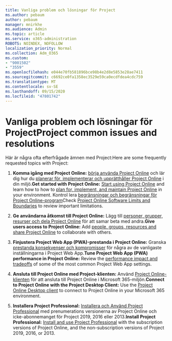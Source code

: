 ```yaml
---
title: Vanliga problem och lösningar för Project
ms.author: pebaum
author: pebaum
manager: mnirkhe
ms.audience: Admin
ms.topic: article
ms.service: o365-administration
ROBOTS: NOINDEX, NOFOLLOW
localization_priority: Normal
ms.collection: Adm_O365
ms.custom:
- "9001502"
- "3559"
ms.openlocfilehash: e044e70fb581896bce98b4e2d8e5853e28ae7411
ms.sourcegitcommit: c6692ce0fa1358ec3529e59ca0ecdfdea4cdc759
ms.translationtype: MT
ms.contentlocale: sv-SE
ms.lasthandoff: 09/15/2020
ms.locfileid: "47801742"
---
```

# <a name="project-common-issues-and-resolutions"></a><span data-ttu-id="ea8c0-102">Vanliga problem och lösningar för Project</span><span class="sxs-lookup"><span data-stu-id="ea8c0-102">Project common issues and resolutions</span></span>

<span data-ttu-id="ea8c0-103">Här är några ofta efterfrågade ämnen med Project:</span><span class="sxs-lookup"><span data-stu-id="ea8c0-103">Here are some frequently requested topics with Project:</span></span>

1. <span data-ttu-id="ea8c0-104">**Komma igång med Project Online:**  [börja använda Project Online](https://docs.microsoft.com/ProjectOnline/get-started-with-project-online) och lär dig hur du [planerar för, implementerar och upprätthåller Project Online](https://docs.microsoft.com/projectonline/project-online) i din miljö.</span><span class="sxs-lookup"><span data-stu-id="ea8c0-104">**Get started with Project Online:**  [Start using Project Online](https://docs.microsoft.com/ProjectOnline/get-started-with-project-online) and learn how to how to [plan for, implement, and maintain Project Online](https://docs.microsoft.com/projectonline/project-online) in your environment.</span></span> <span data-ttu-id="ea8c0-105">Kontrol lera [begränsningar och begränsningar för Project Online-program](https://docs.microsoft.com/ProjectOnline/project-online-software-boundaries-and-limits)</span><span class="sxs-lookup"><span data-stu-id="ea8c0-105">Check [Project Online Software Limits and Boundaries](https://docs.microsoft.com/ProjectOnline/project-online-software-boundaries-and-limits) to review important limitations.</span></span>

2. <span data-ttu-id="ea8c0-106">**Ge användarna åtkomst till Project Online:** Lägg till [personer, grupper, resurser och dela Project Online](https://docs.microsoft.com/projectonline/step-2-add-people-to-project-online) för att samar beta med andra.</span><span class="sxs-lookup"><span data-stu-id="ea8c0-106">**Give users access to Project Online:** Add [people, groups, resources and share Project Online](https://docs.microsoft.com/projectonline/step-2-add-people-to-project-online) to collaborate with others.</span></span> 

3. <span data-ttu-id="ea8c0-107">**Finjustera Project Web App (PWA)-prestanda i Project Online:** Granska [prestanda konsekvenser och kompromisser](https://docs.microsoft.com/projectonline/tune-project-online-performance) för några av de vanligaste inställningarna i Project Web App.</span><span class="sxs-lookup"><span data-stu-id="ea8c0-107">**Tune Project Web App (PWA) performance in Project Online:** Review the [performance impact and tradeoffs](https://docs.microsoft.com/projectonline/tune-project-online-performance) of some of the most common Project Web App settings.</span></span>

4. <span data-ttu-id="ea8c0-108">**Ansluta till Project Online med Project-klienten:** Använd [Project Online-klienten](https://docs.microsoft.com/projectonline/connect-to-project-online-with-the-project-online-desktop-client) för att ansluta till Project Online i Microsoft 365-miljön.</span><span class="sxs-lookup"><span data-stu-id="ea8c0-108">**Connect to Project Online with the Project Desktop Client:** Use the [Project Online Desktop client](https://docs.microsoft.com/projectonline/connect-to-project-online-with-the-project-online-desktop-client) to connect to Project Online in your Microsoft 365 environment.</span></span> 

5. <span data-ttu-id="ea8c0-109">**Installera Project Professional:** [Installera och Använd Project Professional](https://support.office.com/article/install-project-7059249b-d9fe-4d61-ab96-5c5bf435f281) med prenumerations versionerna av Project Online och icke-abonnemanget för Project 2019, 2016 eller 2013.</span><span class="sxs-lookup"><span data-stu-id="ea8c0-109">**Install Project Professional:** [Install and use Project Professional](https://support.office.com/article/install-project-7059249b-d9fe-4d61-ab96-5c5bf435f281) with the subscription versions of Project Online, and the non-subscription versions of Project 2019, 2016, or 2013.</span></span>
